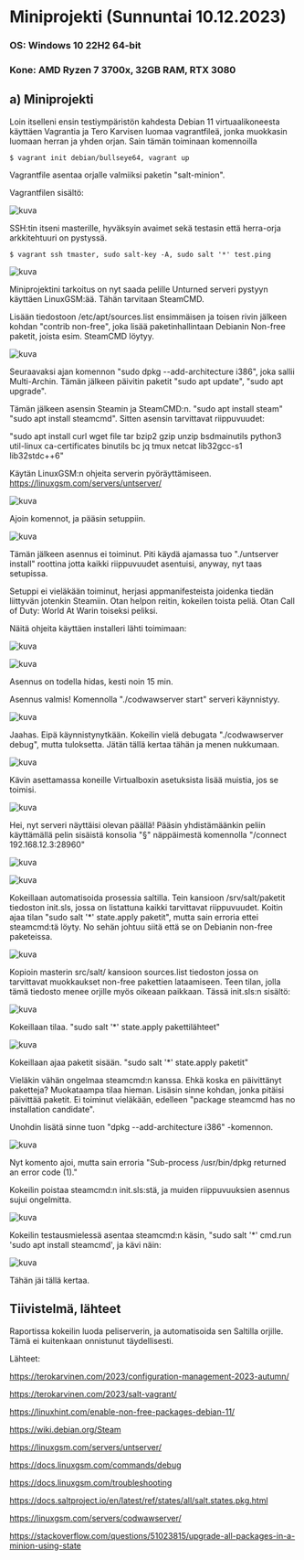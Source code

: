 # Miniprojekti (Sunnuntai 10.12.2023)

### OS: Windows 10 22H2 64-bit
### Kone: AMD Ryzen 7 3700x, 32GB RAM, RTX 3080
  
## a) Miniprojekti


Loin itselleni ensin testiympäristön kahdesta Debian 11 virtuaalikoneesta käyttäen Vagrantia ja Tero Karvisen luomaa vagrantfileä, jonka muokkasin luomaan herran ja yhden orjan. Sain tämän toiminaan komennoilla      

    $ vagrant init debian/bullseye64, vagrant up

Vagrantfile asentaa orjalle valmiiksi paketin "salt-minion".

Vagrantfilen sisältö:

![kuva](https://github.com/laurijuusti/Palvelinten-hallinta/assets/122888655/b1c48bc9-993f-48f0-bb57-a1126a3d93de)

SSH:tin itseni masterille, hyväksyin avaimet sekä testasin että herra-orja arkkitehtuuri on pystyssä. 

    $ vagrant ssh tmaster, sudo salt-key -A, sudo salt '*' test.ping
    
![kuva](https://github.com/laurijuusti/Palvelinten-hallinta/assets/122888655/8f5a8f75-fc29-4bbf-b907-c73d279c77bc)

Miniprojektini tarkoitus on nyt saada pelille Unturned serveri pystyyn käyttäen LinuxGSM:ää. Tähän tarvitaan SteamCMD.

Lisään tiedostoon /etc/apt/sources.list ensimmäisen ja toisen rivin jälkeen kohdan "contrib non-free", joka lisää paketinhallintaan Debianin Non-free paketit, joista esim. SteamCMD löytyy. 

![kuva](https://github.com/laurijuusti/Palvelinten-hallinta/assets/122888655/098587fc-c405-417b-8d55-6b5db8da6452)

Seuraavaksi ajan komennon "sudo dpkg --add-architecture i386", joka sallii Multi-Archin. Tämän jälkeen päivitin paketit "sudo apt update", "sudo apt upgrade".

Tämän jälkeen asensin Steamin ja SteamCMD:n. "sudo apt install steam" "sudo apt install steamcmd". Sitten asensin tarvittavat riippuvuudet:

"sudo apt install curl wget file tar bzip2 gzip unzip bsdmainutils python3 util-linux ca-certificates binutils bc jq tmux netcat lib32gcc-s1 lib32stdc++6"

Käytän LinuxGSM:n ohjeita serverin pyöräyttämiseen. https://linuxgsm.com/servers/untserver/

![kuva](https://github.com/laurijuusti/Palvelinten-hallinta/assets/122888655/e1dde69b-e6c2-4db4-a0e4-138813a62b26)

Ajoin komennot, ja pääsin setuppiin. 

![kuva](https://github.com/laurijuusti/Palvelinten-hallinta/assets/122888655/d74e8bef-971d-4a46-9ee1-6adf04f06b43)

Tämän jälkeen asennus ei toiminut. Piti käydä ajamassa tuo "./untserver install" roottina jotta kaikki riippuvuudet asentuisi, anyway, nyt taas setupissa.

Setuppi ei vieläkään toiminut, herjasi appmanifesteista joidenka tiedän liittyvän jotenkin Steamiin. Otan helpon reitin, kokeilen toista peliä. Otan Call of Duty: World At Warin toiseksi peliksi.

Näitä ohjeita käyttäen installeri lähti toimimaan: 

![kuva](https://github.com/laurijuusti/Palvelinten-hallinta/assets/122888655/3cf73340-6325-4f7d-a5b4-118ce778dc63)

![kuva](https://github.com/laurijuusti/Palvelinten-hallinta/assets/122888655/5df7804e-dd49-4296-a12d-3956ac6f6588) 

Asennus on todella hidas, kesti noin 15 min.

Asennus valmis! Komennolla "./codwawserver start" serveri käynnistyy.

![kuva](https://github.com/laurijuusti/Palvelinten-hallinta/assets/122888655/21d01410-fbc3-471f-b00f-6dcd8d74daaa)

Jaahas. Eipä käynnistynytkään. Kokeilin vielä debugata "./codwawserver debug", mutta tuloksetta. Jätän tällä kertaa tähän ja menen nukkumaan.

![kuva](https://github.com/laurijuusti/Palvelinten-hallinta/assets/122888655/8bff6b18-2348-43a6-a7c9-a19e568cc397)

Kävin asettamassa koneille Virtualboxin asetuksista lisää muistia, jos se toimisi.

![kuva](https://github.com/laurijuusti/Palvelinten-hallinta/assets/122888655/8f399078-be91-4779-8ba8-ce3477ae321b)

Hei, nyt serveri näyttäisi olevan päällä! Pääsin yhdistämäänkin peliin käyttämällä pelin sisäistä konsolia "§" näppäimestä komennolla "/connect 192.168.12.3:28960"

![kuva](https://github.com/laurijuusti/Palvelinten-hallinta/assets/122888655/ecd4d64d-dccd-4c3e-bfc6-367562fd10a8)

![kuva](https://github.com/laurijuusti/Palvelinten-hallinta/assets/122888655/65149225-783c-4916-94a7-f2ef149f9ec4)

Kokeillaan automatisoida prosessia saltilla. Tein kansioon /srv/salt/paketit tiedoston init.sls, jossa on listattuna kaikki tarvittavat riippuvuudet. Koitin ajaa tilan "sudo salt '*' state.apply paketit", mutta sain erroria ettei steamcmd:tä löyty. No sehän johtuu siitä että se on Debianin non-free paketeissa. 

![kuva](https://github.com/laurijuusti/Palvelinten-hallinta/assets/122888655/9560df66-c6cb-428c-9d64-873d39da66aa)

Kopioin masterin src/salt/ kansioon sources.list tiedoston jossa on tarvittavat muokkaukset non-free pakettien lataamiseen. Teen tilan, jolla tämä tiedosto menee orjille myös oikeaan paikkaan. Tässä init.sls:n sisältö:

![kuva](https://github.com/laurijuusti/Palvelinten-hallinta/assets/122888655/e09d583d-0367-4cba-ae70-70e7d0b24c72)

Kokeillaan tilaa. "sudo salt '*' state.apply pakettilähteet"

![kuva](https://github.com/laurijuusti/Palvelinten-hallinta/assets/122888655/07db000e-ecc5-4d49-98ac-b2e84843b7d0)

Kokeillaan ajaa paketit sisään. "sudo salt '*' state.apply paketit"

Vieläkin vähän ongelmaa steamcmd:n kanssa. Ehkä koska en päivittänyt paketteja? Muokataampa tilaa hieman. Lisäsin sinne kohdan, jonka pitäisi päivittää paketit. Ei toiminut vieläkään, edelleen "package steamcmd has no installation candidate".

Unohdin lisätä sinne tuon "dpkg --add-architecture i386" -komennon. 

![kuva](https://github.com/laurijuusti/Palvelinten-hallinta/assets/122888655/124c2ed5-be38-48e4-b316-33c0daf18524)

Nyt komento ajoi, mutta sain erroria "Sub-process /usr/bin/dpkg returned an error code (1)."

Kokeilin poistaa steamcmd:n init.sls:stä, ja muiden riippuvuuksien asennus sujui ongelmitta.

![kuva](https://github.com/laurijuusti/Palvelinten-hallinta/assets/122888655/22e22a88-c0df-42ec-9300-8d1e1f23e652)

Kokeilin testausmielessä asentaa steamcmd:n käsin, "sudo salt '*' cmd.run 'sudo apt install steamcmd', ja kävi näin:

![kuva](https://github.com/laurijuusti/Palvelinten-hallinta/assets/122888655/c5479bb7-3617-4f06-b5fa-48424454f3d6)

Tähän jäi tällä kertaa.

## Tiivistelmä, lähteet

Raportissa kokeilin luoda peliserverin, ja automatisoida sen Saltilla orjille. Tämä ei kuitenkaan onnistunut täydellisesti. 

Lähteet:

https://terokarvinen.com/2023/configuration-management-2023-autumn/

https://terokarvinen.com/2023/salt-vagrant/

https://linuxhint.com/enable-non-free-packages-debian-11/

https://wiki.debian.org/Steam

https://linuxgsm.com/servers/untserver/

https://docs.linuxgsm.com/commands/debug

https://docs.linuxgsm.com/troubleshooting

https://docs.saltproject.io/en/latest/ref/states/all/salt.states.pkg.html

https://linuxgsm.com/servers/codwawserver/

https://stackoverflow.com/questions/51023815/upgrade-all-packages-in-a-minion-using-state
